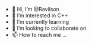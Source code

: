 - 👋 Hi, I’m @Ravilson
- 👀 I’m interested in C++
- 🌱 I’m currently learning 
- 💞️ I’m looking to collaborate on 
- 📫 How to reach me ...

<!---
Ravilson/Ravilson is a ✨ special ✨ repository because its `README.md` (this file) appears on your GitHub profile.
You can click the Preview link to take a look at your changes.
--->
